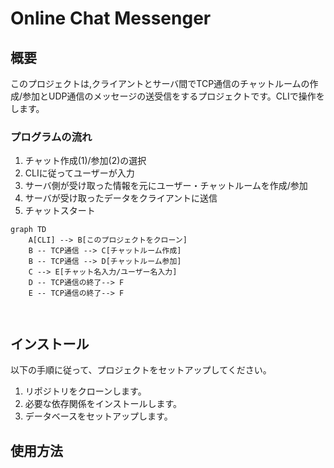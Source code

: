 # Online Chat Messenger

## 概要
このプロジェクトは,クライアントとサーバ間でTCP通信のチャットルームの作成/参加とUDP通信のメッセージの送受信をするプロジェクトです。CLIで操作をします。


### プログラムの流れ


1. チャット作成(1)/参加(2)の選択
2. CLIに従ってユーザーが入力
3. サーバ側が受け取った情報を元にユーザー・チャットルームを作成/参加
4. サーバが受け取ったデータをクライアントに送信
5. チャットスタート




```mermaid
graph TD
    A[CLI] --> B[このプロジェクトをクローン]
    B -- TCP通信 --> C[チャットルーム作成]
    B -- TCP通信 --> D[チャットルーム参加]
    C --> E[チャット名入力/ユーザー名入力]
    D -- TCP通信の終了--> F
    E -- TCP通信の終了--> F
    
    
```


## インストール

以下の手順に従って、プロジェクトをセットアップしてください。

1. リポジトリをクローンします。
2. 必要な依存関係をインストールします。
3. データベースをセットアップします。



## 使用方法
